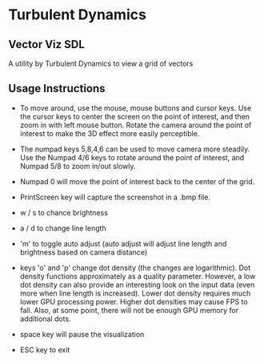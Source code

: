 # Turbulent Dynamics
## Vector Viz SDL


A utility by Turbulent Dynamics to view a grid of vectors


## Usage Instructions
* To move around, use the mouse, mouse buttons and cursor keys. Use the cursor keys to center the screen on the point of interest, and then zoom in with left mouse button. Rotate the camera around the point of interest to make the 3D effect more easily perceptible.

* The numpad keys 5,8,4,6 can be used to move camera more steadily. Use the Numpad 4/6 keys to rotate around the point of interest, and Numpad 5/8 to zoom in/out slowly.

* Numpad 0 will move the point of interest back to the center of the grid.

* PrintScreen key will capture the screenshot in a .bmp file.

* w / s  to chance brightness

* a / d to change line length

* 'm' to toggle auto adjust (auto adjust will adjust line length and brightness based on camera distance)

* keys 'o' and 'p' change dot density (the changes are logarithmic). Dot density functions approximately as a quality parameter. However, a low dot density can also provide an interesting look on the input data (even more when line length is increased). Lower dot density requires much lower GPU processing power. Higher dot densities may cause FPS to fall. Also, at some point, there will not be enough GPU memory for additional dots.

* space key will pause the visualization

* ESC key to exit
